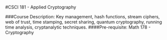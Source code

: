 #CSCI 181 - Applied Cryptography

###Course Description:
Key management, hash functions, stream ciphers, web of trust, time stamping, secret sharing, quantum cryptography, running time analysis, cryptanalytic techniques.
####Pre-requisite:
Math 178 - Cryptography
